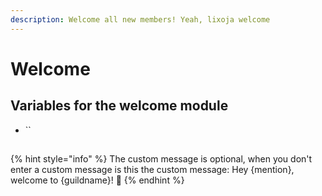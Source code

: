 ```yaml
---
description: Welcome all new members! Yeah, lixoja welcome
---
```


# Welcome

## Variables for the welcome module

* ``

##

{% hint style="info" %}
The custom message is optional, when you don't enter a custom message is this the custom message: Hey {mention}, welcome to {guildname}! :wave:
{% endhint %}
